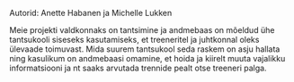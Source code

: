 Autorid: Anette Habanen ja Michelle Lukken

Meie projekti valdkonnaks on tantsimine ja andmebaas on mõeldud ühe tantsukooli
siseseks kasutamiseks, et treeneritel ja juhtkonnal oleks ülevaade toimuvast. Mida suurem
tantsukool seda raskem on asju hallata ning kasulikum on andmebaasi omamine, et hoida ja
kiirelt muuta vajalikku informatsiooni ja nt saaks arvutada trennide pealt otse treeneri palga.
